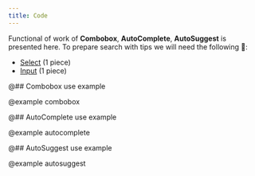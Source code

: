 ```yaml
---
title: Code
---
```


Functional of work of **Combobox**, **AutoComplete**, **AutoSuggest** is presented here. To prepare search with tips we will need the following 🤪:

- [Select](/components/select/) (1 piece)
- [Input](/components/input/) (1 piece)

@## Combobox use example

@example combobox

@## AutoComplete use example

@example autocomplete

@## AutoSuggest use example

@example autosuggest
